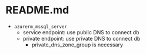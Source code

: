 # README.md

+ `azurerm_mssql_server`
  + service endpoint: use public DNS to connect db
  + private endpoint: use private DNS to connect db
    + private_dns_zone_group is necessary